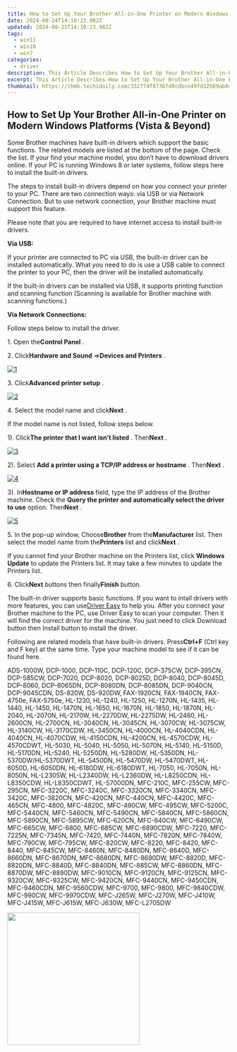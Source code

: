 ```yaml
---
title: How to Set Up Your Brother All-in-One Printer on Modern Windows Platforms (Vista & Beyond)
date: 2024-08-24T14:10:23.982Z
updated: 2024-08-25T14:10:23.982Z
tags:
  - win11
  - win10
  - win7
categories:
  - driver
description: This Article Describes How to Set Up Your Brother All-in-One Printer on Modern Windows Platforms (Vista & Beyond)
excerpt: This Article Describes How to Set Up Your Brother All-in-One Printer on Modern Windows Platforms (Vista & Beyond)
thumbnail: https://thmb.techidaily.com/33277df87367d0cdbce49fd32569ab0c6e35402a20f9cd77a73d4dd6ae5bf66d.png
---
```


## How to Set Up Your Brother All-in-One Printer on Modern Windows Platforms (Vista & Beyond)

Some Brother machines have built-in drivers which support the basic functions. The related models are listed at the bottom of the page. Check the list. If your find your machine model, you don’t have to download drivers online. If your PC is running Windows 8 or later systems, follow steps here to install the built-in drivers.

  The steps to install built-in drivers depend on how you connect your printer to your PC. There are two connection ways: via USB or via Network Connection. But to use network connection, your Brother machine must support this feature.

  Please note that you are required to have internet access to install built-in drivers.

 **Via USB:**

  If your printer are connected to PC via USB, the built-in driver can be installed automatically. What you need to do is use a USB cable to connect the printer to your PC, then the driver will be installed automatically.

 If the built-in drivers can be installed via USB, it supports printing function and scanning function (Scanning is available for Brother machine with scanning functions.)

 **Via Network Connections:**

 Follow steps below to install the driver.

  1\. Open the**Control Panel** .

 2\. Click**Hardware and Sound** \=>**Devices and Printers** .

 [![1](https://images.drivereasy.com/wp-content/uploads/2016/01/14-500x375.png)](https://images.drivereasy.com/wp-content/uploads/2016/01/14.png) 

  3\. Click**Advanced printer setup** .

 [![2](https://images.drivereasy.com/wp-content/uploads/2016/01/24-500x373.png)](https://images.drivereasy.com/wp-content/uploads/2016/01/24.png) 

  4\. Select the model name and click**Next** .

If the model name is not listed, follow steps below.

 1). Click**The printer that I want isn’t listed** . Then**Next** .

 [![3](https://images.drivereasy.com/wp-content/uploads/2016/01/34-500x368.png)](https://images.drivereasy.com/wp-content/uploads/2016/01/34.png) 

  2). Select **Add a printer using a TCP/IP address or hostname** . Then**Next** .

 [![4](https://images.drivereasy.com/wp-content/uploads/2016/01/44-500x371.png)](https://images.drivereasy.com/wp-content/uploads/2016/01/44.png) 

  3). In**Hostname or IP address** field, type the IP address of the Brother machine. Check the **Query the printer and automatically select the driver to use** option. Then**Next** .

 [![5](https://images.drivereasy.com/wp-content/uploads/2016/01/53-500x374.png)](https://images.drivereasy.com/wp-content/uploads/2016/01/53.png) 

  5\. In the pop-up window, Choose**Brother** from the**Manufacturer** list. Then select the model name from the**Printers** list and click**Next** .

 If you cannot find your Brother machine on the Printers list, click **Windows Update** to update the Printers list. It may take a few minutes to update the Printers list.

 6\. Click**Next** buttons then finally**Finish** button. 

  The built-in driver supports basic functions. If you want to intall drivers with more features, you can use[Driver Easy](https://tools.techidaily.com/drivereasy/download/) to help you. After you connect your Brother machine to the PC, use Driver Easy to scan your computer. Then it will find the correct driver for the machine. You just need to click Download button then Install button to install the driver.

  Following are related models that have built-in drivers. Press**Ctrl+F** (Ctrl key and F key) at the same time. Type your machine model to see if it can be found here.

  ADS-1000W, DCP-1000, DCP-110C, DCP-120C, DCP-375CW, DCP-395CN, DCP-585CW, DCP-7020, DCP-8020, DCP-8025D, DCP-8040, DCP-8045D, DCP-8060, DCP-8065DN, DCP-8080DN, DCP-8085DN, DCP-9040CN, DCP-9045CDN, DS-820W, DS-920DW, FAX-1920CN, FAX-1940CN, FAX-4750e, FAX-5750e, HL-1230, HL-1240, HL-1250, HL-1270N, HL-1435, HL-1440, HL-1450, HL-1470N, HL-1650, HL-1670N, HL-1850, HL-1870N, HL-2040, HL-2070N, HL-2170W, HL-2270DW, HL-2275DW, HL-2460, HL-2600CN, HL-2700CN, HL-3040CN, HL-3045CN, HL-3070CW, HL-3075CW, HL-3140CW, HL-3170CDW, HL-3450CN, HL-4000CN, HL-4040CDN, HL-4040CN, HL-4070CDW, HL-4150CDN, HL-4200CN, HL-4570CDW, HL-4570CDWT, HL-5030, HL-5040, HL-5050, HL-5070N, HL-5140, HL-5150D, HL-5170DN, HL-5240, HL-5250DN, HL-5280DW, HL-5350DN, HL-5370DW/HL-5370DWT, HL-5450DN, HL-5470DW, HL-5470DWT, HL-6050D, HL-6050DN, HL-6180DW, HL-6180DWT, HL-7050, HL-7050N, HL-8050N, HL-L2305W, HL-L2340DW, HL-L2360DW, HL-L8250CDN, HL-L8350CDW, HL-L8350CDWT, HL-S7000DN, MFC-210C, MFC-255CW, MFC-295CN, MFC-3220C, MFC-3240C, MFC-3320CN, MFC-3340CN, MFC-3420C, MFC-3820CN, MFC-420CN, MFC-440CN, MFC-4420C, MFC-465CN, MFC-4800, MFC-4820C, MFC-490CW, MFC-495CW, MFC-5200C, MFC-5440CN, MFC-5460CN, MFC-5490CN, MFC-5840CN, MFC-5860CN, MFC-5890CN, MFC-5895CW, MFC-620CN, MFC-640CW, MFC-6490CW, MFC-665CW, MFC-6800, MFC-685CW, MFC-6890CDW, MFC-7220, MFC-7225N, MFC-7345N, MFC-7420, MFC-7440N, MFC-7820N, MFC-7840W, MFC-790CW, MFC-795CW, MFC-820CW, MFC-8220, MFC-8420, MFC-8440, MFC-845CW, MFC-8460N, MFC-8480DN, MFC-8640D, MFC-8660DN, MFC-8670DN, MFC-8680DN, MFC-8690DW, MFC-8820D, MFC-8820DN, MFC-8840D, MFC-8840DN, MFC-885CW, MFC-8860DN, MFC-8870DW, MFC-8890DW, MFC-9010CN, MFC-9120CN, MFC-9125CN, MFC-9320CW, MFC-9325CW, MFC-9420CN, MFC-9440CN, MFC-9450CDN, MFC-9460CDN, MFC-9560CDW, MFC-9700, MFC-9800, MFC-9840CDW, MFC-990CW, MFC-9970CDW, MFC-J265W, MFC-J270W, MFC-J410W, MFC-J415W, MFC-J615W, MFC-J630W, MFC-L2705DW

<ins class="adsbygoogle"
     style="display:block"
     data-ad-format="autorelaxed"
     data-ad-client="ca-pub-7571918770474297"
     data-ad-slot="1223367746"></ins>



<ins class="adsbygoogle"
     style="display:block"
     data-ad-client="ca-pub-7571918770474297"
     data-ad-slot="8358498916"
     data-ad-format="auto"
     data-full-width-responsive="true"></ins>



<!-- affiliate ads begin -->
<a href="https://coinrule.sjv.io/c/5597632/1958374/18409" target="_top" id="1958374"><img src="//a.impactradius-go.com/display-ad/18409-1958374" border="0" alt="" width="300" height="300"/></a><img height="0" width="0" src="https://imp.pxf.io/i/5597632/1958374/18409" style="position:absolute;visibility:hidden;" border="0" />
<!-- affiliate ads end -->
